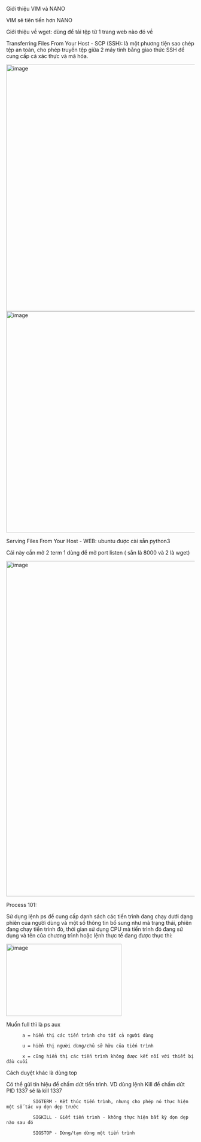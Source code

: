 Giới thiệu VIM và NANO

VIM sẽ tiên tiến hơn NANO

Giới thiệu về wget: dùng để tải tệp từ 1 trang web nào đó về 

Transferring Files From Your Host - SCP (SSH): là một phương tiện sao chép tệp an toàn, cho phép truyền tệp giữa 2 máy tính bằng giao thức SSH để cung cấp cả xác thực và mã hóa.

<img width="905" height="660" alt="image" src="https://github.com/user-attachments/assets/e087d77a-c16f-49a4-b2e2-c6fc702f4e1d" />

<img width="1256" height="592" alt="image" src="https://github.com/user-attachments/assets/5e318444-f936-4ac9-a9ad-5416b932a968" />

Serving Files From Your Host - WEB: ubuntu được cài sẵn python3 

Cái này cần mở 2 term 1 dùng để mở port listen ( sẵn là 8000 và 2 là wget) 

<img width="1067" height="897" alt="image" src="https://github.com/user-attachments/assets/4f3c0149-92e7-441d-b794-e40300a1e9b9" />

Process 101:

Sử dụng lệnh ps để cung cấp danh sách các tiến trình đang chạy dưới dạng phiên của người dùng và một số thông tin bổ sung như mã trạng thái, phiên đang chạy tiến trình đó, thời gian sử dụng CPU mà tiến trình đó đang sử dụng và tên của chương trình hoặc lệnh thực tế đang được thực thi:

<img width="308" height="193" alt="image" src="https://github.com/user-attachments/assets/d33ad610-0bf0-41df-bee3-1679954c63ac" />

Muốn full thì là ps aux

          a = hiển thị các tiến trình cho tất cả người dùng
          
          u = hiển thị người dùng/chủ sở hữu của tiến trình
          
          x = cũng hiển thị các tiến trình không được kết nối với thiết bị đầu cuối

Cách duyệt khác là dùng top 

Có thể gửi tín hiệu để chấm dứt tiến trình. VD dùng lệnh Kill để chấm dứt PID 1337 sẽ là kill 1337

              SIGTERM - Kết thúc tiến trình, nhưng cho phép nó thực hiện một số tác vụ dọn dẹp trước
              
              SIGKILL - Giết tiến trình - không thực hiện bất kỳ dọn dẹp nào sau đó
              
              SIGSTOP - Dừng/tạm dừng một tiến trình
